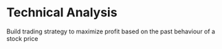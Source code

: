 # Technical Analysis

Build trading strategy to maximize profit based on the past behaviour of a stock price